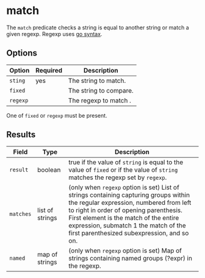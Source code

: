 # match

The `match` predicate checks a string is equal to another string or match a given regexp. Regexp uses [go syntax](https://golang.org/pkg/regexp/syntax/).

## Options

Option | Required | Description
---|---|---
`sting` | yes | The string to match.
`fixed` | | The string to compare.
`regexp`| | The regexp to match .

One of `fixed` or `regexp` must be present.

## Results

Field | Type | Description
---|---|---
`result` | boolean | true if the value of `string` is equal to the value of `fixed` or if the value of `string` matches the regexp set by `regexp`.
`matches` | list of strings | (only when `regexp` option is set) List of strings containing capturing groups within the regular expression, numbered from left to right in order of opening parenthesis. First element is the match of the entire expression, submatch 1 the match of the first parenthesized subexpression, and so on.
`named` | map of strings | (only when `regexp` option is set) Map of strings containing named groups (?<name>expr) in the regexp.
